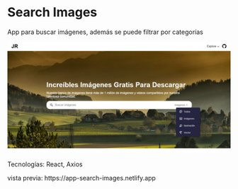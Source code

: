 # Search Images
<p>App para buscar imágenes, además se puede filtrar por categorías</p>
<img src="./src/assets/Search-Images.jpeg">
<p>Tecnologías: React, Axios</p>
vista previa: https://app-search-images.netlify.app